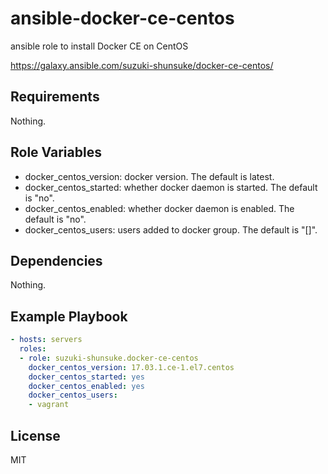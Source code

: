 # ansible-docker-ce-centos

ansible role to install Docker CE on CentOS

https://galaxy.ansible.com/suzuki-shunsuke/docker-ce-centos/

Requirements
------------

Nothing.

Role Variables
--------------

* docker_centos_version: docker version. The default is latest.
* docker_centos_started: whether docker daemon is started. The default is "no".
* docker_centos_enabled: whether docker daemon is enabled. The default is "no".
* docker_centos_users: users added to docker group. The default is "[]".

Dependencies
------------

Nothing.

Example Playbook
----------------

```yaml
- hosts: servers
  roles:
  - role: suzuki-shunsuke.docker-ce-centos
    docker_centos_version: 17.03.1.ce-1.el7.centos
    docker_centos_started: yes
    docker_centos_enabled: yes
    docker_centos_users:
    - vagrant
```

License
-------

MIT

